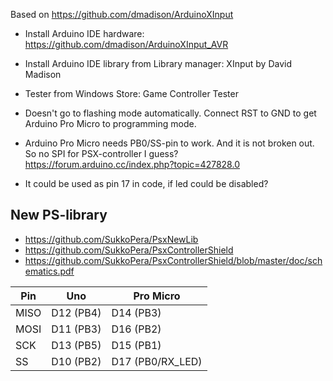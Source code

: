 
Based on https://github.com/dmadison/ArduinoXInput

- Install Arduino IDE hardware:
https://github.com/dmadison/ArduinoXInput_AVR

- Install Arduino IDE library from Library manager:
XInput by David Madison

- Tester from Windows Store:
Game Controller Tester

- Doesn't go to flashing mode automatically. Connect RST to GND to get Arduino Pro Micro to programming mode.


- Arduino Pro Micro needs PB0/SS-pin to work. And it is not broken out. So no SPI for PSX-controller I guess? 
https://forum.arduino.cc/index.php?topic=427828.0
- It could be used as pin 17 in code, if led could be disabled?

## New PS-library
- https://github.com/SukkoPera/PsxNewLib
- https://github.com/SukkoPera/PsxControllerShield
- https://github.com/SukkoPera/PsxControllerShield/blob/master/doc/schematics.pdf

Pin | Uno | Pro Micro
--- | --- | ---
MISO | D12 (PB4) | D14 (PB3)
MOSI | D11 (PB3) | D16 (PB2)
SCK | D13 (PB5) | D15 (PB1)
SS | D10 (PB2) | D17 (PB0/RX_LED)
